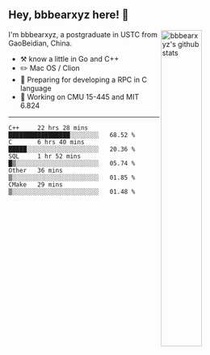 ## Hey, bbbearxyz here! :wave:

<img align="right" alt="bbbearxyz's github stats" width="40%" src="https://github-readme-stats.vercel.app/api?username=bbbearxyz&show_icons=true">

I'm bbbearxyz, a postgraduate in USTC from GaoBeidian, China.

-   :hammer_and_pick:    know a little in Go and C++
-   :pencil2: Mac OS / Clion
-   :seedling: Preparing for developing a RPC in C language 
-   :thinking: Working on CMU 15-445 and MIT 6.824
---
<!--START_SECTION:waka-->
```text
C++     22 hrs 28 mins  █████████████████░░░░░░░░   68.52 % 
C       6 hrs 40 mins   █████░░░░░░░░░░░░░░░░░░░░   20.36 % 
SQL     1 hr 52 mins    █▒░░░░░░░░░░░░░░░░░░░░░░░   05.74 % 
Other   36 mins         ▒░░░░░░░░░░░░░░░░░░░░░░░░   01.85 % 
CMake   29 mins         ▒░░░░░░░░░░░░░░░░░░░░░░░░   01.48 % 
```
<!--END_SECTION:waka-->
